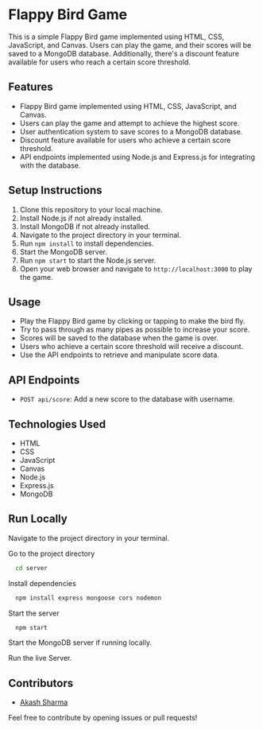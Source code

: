 # Flappy Bird Game

This is a simple Flappy Bird game implemented using HTML, CSS, JavaScript, and Canvas. Users can play the game, and their scores will be saved to a MongoDB database. Additionally, there's a discount feature available for users who reach a certain score threshold.

## Features

- Flappy Bird game implemented using HTML, CSS, JavaScript, and Canvas.
- Users can play the game and attempt to achieve the highest score.
- User authentication system to save scores to a MongoDB database.
- Discount feature available for users who achieve a certain score threshold.
- API endpoints implemented using Node.js and Express.js for integrating with the database.

## Setup Instructions

1. Clone this repository to your local machine.
2. Install Node.js if not already installed.
3. Install MongoDB if not already installed.
4. Navigate to the project directory in your terminal.
5. Run `npm install` to install dependencies.
6. Start the MongoDB server.
7. Run `npm start` to start the Node.js server.
8. Open your web browser and navigate to `http://localhost:3000` to play the game.

## Usage

- Play the Flappy Bird game by clicking or tapping to make the bird fly.
- Try to pass through as many pipes as possible to increase your score.
- Scores will be saved to the database when the game is over.
- Users who achieve a certain score threshold will receive a discount.
- Use the API endpoints to retrieve and manipulate score data.

## API Endpoints

- `POST api/score`: Add a new score to the database with username.

## Technologies Used

- HTML
- CSS
- JavaScript
- Canvas
- Node.js
- Express.js
- MongoDB

## Run Locally

Navigate to the project directory in your terminal.

Go to the project directory

```bash
  cd server
```

Install dependencies

```bash
  npm install express mongoose cors nodemon
```

Start the server

```bash
  npm start
```

Start the MongoDB server if running locally.

Run the live Server.

## Contributors

- [Akash Sharma](https://github.com/AkashCodz)

Feel free to contribute by opening issues or pull requests!


